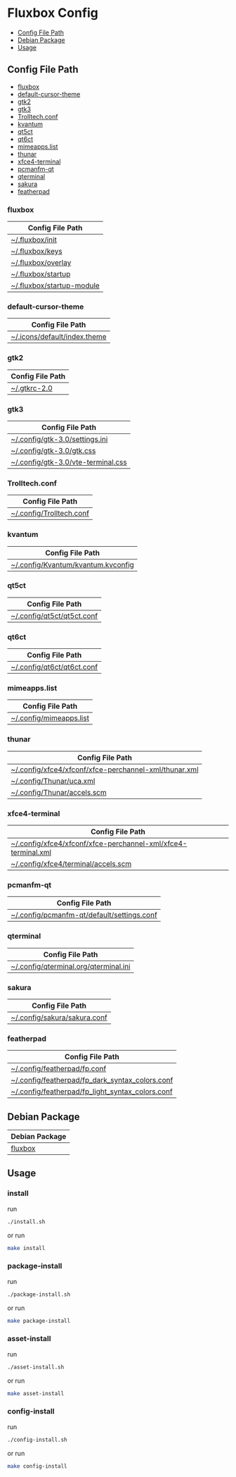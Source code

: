 

# Fluxbox Config

* [Config File Path](#config-file-path)
* [Debian Package](#debian-package)
* [Usage](#usage)




## Config File Path

* [fluxbox](#fluxbox)
* [default-cursor-theme](#default-cursor-theme)
* [gtk2](#gtk2)
* [gtk3](#gtk3)
* [Trolltech.conf](#trolltechconf)
* [kvantum](#kvantum)
* [qt5ct](#qt5ct)
* [qt6ct](#qt6ct)
* [mimeapps.list](#mimeappslist)
* [thunar](#thunar)
* [xfce4-terminal](#xfce4-terminal)
* [pcmanfm-qt](#pcmanfm-qt)
* [qterminal](#qterminal)
* [sakura](#sakura)
* [featherpad](#featherpad)


### fluxbox

| Config File Path |
| --- |
| [~/.fluxbox/init](./asset/overlay/etc/skel/.fluxbox/init) |
| [~/.fluxbox/keys](./asset/overlay/etc/skel/.fluxbox/keys) |
| [~/.fluxbox/overlay](./asset/overlay/etc/skel/.fluxbox/overlay) |
| [~/.fluxbox/startup](./asset/overlay/etc/skel/.fluxbox/startup) |
| [~/.fluxbox/startup-module](./asset/overlay/etc/skel/.fluxbox/startup-module) |


### default-cursor-theme

| Config File Path |
| --- |
| [~/.icons/default/index.theme](./asset/overlay/etc/skel/.icons/default/index.theme) |


### gtk2

| Config File Path |
| --- |
| [~/.gtkrc-2.0](./asset/overlay/etc/skel/.gtkrc-2.0) |


### gtk3

| Config File Path |
| --- |
| [~/.config/gtk-3.0/settings.ini](./asset/overlay/etc/skel/.config/gtk-3.0/settings.ini) |
| [~/.config/gtk-3.0/gtk.css](./asset/overlay/etc/skel/.config/gtk-3.0/gtk.css) |
| [~/.config/gtk-3.0/vte-terminal.css](./asset/overlay/etc/skel/.config/gtk-3.0/vte-terminal.css) |


### Trolltech.conf

| Config File Path |
| --- |
| [~/.config/Trolltech.conf](./asset/overlay/etc/skel/.config/Trolltech.conf) |


### kvantum

| Config File Path |
| --- |
| [~/.config/Kvantum/kvantum.kvconfig](./asset/overlay/etc/skel/.config/Kvantum/kvantum.kvconfig) |


### qt5ct

| Config File Path |
| --- |
| [~/.config/qt5ct/qt5ct.conf](./asset/overlay/etc/skel/.config/qt5ct/qt5ct.conf) |


### qt6ct

| Config File Path |
| --- |
| [~/.config/qt6ct/qt6ct.conf](./asset/overlay/etc/skel/.config/qt6ct/qt6ct.conf) |


### mimeapps.list

| Config File Path |
| --- |
| [~/.config/mimeapps.list](./asset/overlay/etc/skel/.config/mimeapps.list) |


### thunar

| Config File Path |
| --- |
| [~/.config/xfce4/xfconf/xfce-perchannel-xml/thunar.xml](./asset/overlay/etc/skel/.config/xfce4/xfconf/xfce-perchannel-xml/thunar.xml) |
| [~/.config/Thunar/uca.xml](./asset/overlay/etc/skel/.config/Thunar/uca.xml) |
| [~/.config/Thunar/accels.scm](./asset/overlay/etc/skel/..config/Thunar/accels.scm) |


### xfce4-terminal

| Config File Path |
| --- |
| [~/.config/xfce4/xfconf/xfce-perchannel-xml/xfce4-terminal.xml](./asset/overlay/etc/skel/.config/xfce4/xfconf/xfce-perchannel-xml/xfce4-terminal.xml) |
| [~/.config/xfce4/terminal/accels.scm](./asset/overlay/etc/skel/.config/xfce4/terminal/accels.scm) |


### pcmanfm-qt

| Config File Path |
| --- |
| [~/.config/pcmanfm-qt/default/settings.conf](./asset/overlay/etc/skel/.config/pcmanfm-qt/default/settings.conf) |


### qterminal

| Config File Path |
| --- |
| [~/.config/qterminal.org/qterminal.ini](./asset/overlay/etc/skel/.config/qterminal.org/qterminal.ini) |


### sakura

| Config File Path |
| --- |
| [~/.config/sakura/sakura.conf](./asset/overlay/etc/skel/.config/sakura/sakura.conf) |


### featherpad

| Config File Path |
| --- |
| [~/.config/featherpad/fp.conf](./asset/overlay/etc/skel/.config/featherpad/fp.conf) |
| [~/.config/featherpad/fp_dark_syntax_colors.conf](./asset/overlay/etc/skel/.config/featherpad/fp_dark_syntax_colors.conf) |
| [~/.config/featherpad/fp_light_syntax_colors.conf](./asset/overlay/etc/skel/.config/featherpad/fp_light_syntax_colors.conf) |




## Debian Package

| Debian Package |
| -------------- |
| [fluxbox](https://packages.debian.org/stable/fluxbox) |




## Usage


### install

run

``` sh
./install.sh
```

or run

``` sh
make install
```


### package-install

run

``` sh
./package-install.sh
```

or run

``` sh
make package-install
```


### asset-install

run

``` sh
./asset-install.sh
```

or run

``` sh
make asset-install
```


### config-install

run

``` sh
./config-install.sh
```

or run

``` sh
make config-install
```
